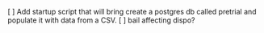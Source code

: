 [ ] Add startup script that will bring create a postgres db called pretrial and populate it with data from a CSV.
[ ] bail affecting dispo?
